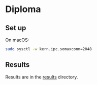 # Diploma
## Set up
On macOS:
```bash
sudo sysctl -w kern.ipc.somaxconn=2048
```

## Results
Results are in the [results](./results/) directory.